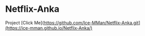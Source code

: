 # Netflix-Anka
Project
[Click Me](https://github.com/Ice-MMan/Netflix-Anka.git](https://ice-mman.github.io/Netflix-Anka/)
